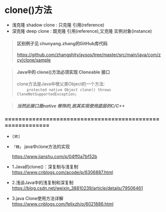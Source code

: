 # clone()方法

* 浅克隆 shadow clone  : 只克隆 引用(reference)
* 深克隆 deep clone    : 既克隆 引用(reference),又克隆 实例对象(instance)

> #### 区别例子见 chunyang.zhang的GitHub库代码
> https://github.com/zhangshity/aysos/tree/master/src/main/java/com/zcy/clone/sample

> #### Java中的 clone()方法必须实现 Cloneable 接口
> clone方法是Java中根父类Object的一个方法:  
> &nbsp;&nbsp;&nbsp;&nbsp;&nbsp;&nbsp;&nbsp;&nbsp;`protected native Object clone() throws CloneNotSupportedException;`  

> ##### 当然此接口是native 修饰的,故其实现使用底层的C/C++

### ==========================================================
* `[转]`

* `「精」` java中clone方法的实现 

  https://www.jianshu.com/p/04ff0a7bf52b

* 1.Java的clone()：深复制与浅复制
https://www.cnblogs.com/acode/p/6306887.html

* 2.浅谈Java中的浅复制和深复制
https://blog.csdn.net/weixin_38810239/article/details/79506461

* 3.java Clone使用方法详解
https://www.cnblogs.com/felixzh/p/6021886.html
